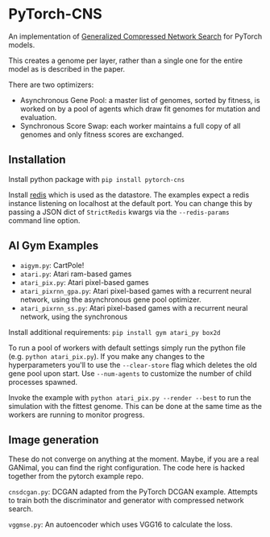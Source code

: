 PyTorch-CNS
==============
An implementation of [Generalized Compressed Network Search](http://people.idsia.ch/~juergen/compressednetworksearch.html)
for PyTorch models.

This creates a genome per layer, rather than a single one for the entire model as is described in the paper.

There are two optimizers:
 * Asynchronous Gene Pool: a master list of genomes, sorted by fitness, is worked
 on by a pool of agents which draw fit genomes for mutation and evaluation.
 * Synchronous Score Swap: each worker maintains a full copy of all genomes and
 only fitness scores are exchanged.

Installation
------------
Install python package with `pip install pytorch-cns`

Install [redis](https://redis.io/) which is used as the datastore. The examples
expect a redis instance listening on localhost at the default port. You can change
this by passing a JSON dict of `StrictRedis` kwargs via the `--redis-params` command
line option.

AI Gym Examples
---------------
 * `aigym.py`: CartPole!
 * `atari.py`: Atari ram-based games
 * `atari_pix.py`: Atari pixel-based games
 * `atari_pixrnn_gpa.py`: Atari pixel-based games with a recurrent neural network,
 using the asynchronous gene pool optimizer.
 * `atari_pixrnn_ss.py`: Atari pixel-based games with a recurrent neural network,
 using the synchronous

Install additional requirements: `pip install gym atari_py box2d`

To run a pool of workers with default settings simply run the python file
(e.g. `python atari_pix.py`). If you make any changes to the hyperparameters
you'll to use the `--clear-store` flag which deletes the old gene pool upon start.
Use `--num-agents` to customize the number of child processes spawned.

Invoke the example with `python atari_pix.py --render --best` to run the simulation
with the fittest genome. This can be done at the same time as the workers are
running to monitor progress.

Image generation
----------------
These do not converge on anything at the moment. Maybe, if you are a real GANimal,
you can find the right configuration. The code here is hacked together from
the pytorch example repo.

`cnsdcgan.py`: DCGAN adapted from the PyTorch DCGAN example. Attempts to train
both the discriminator and generator with compressed network search.

`vggmse.py`: An autoencoder which uses VGG16 to calculate the loss.
